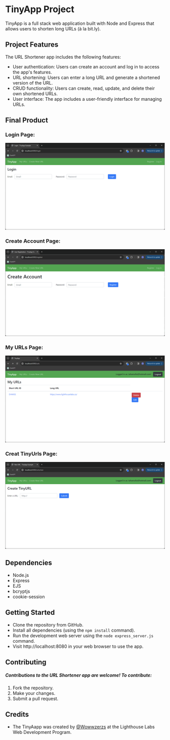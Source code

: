 # TinyApp Project

TinyApp is a full stack web application built with Node and Express that allows users to shorten long URLs (à la bit.ly).

## Project Features

The URL Shortener app includes the following features:

- User authentication: Users can create an account and log in to access the app's features.
- URL shortening: Users can enter a long URL and generate a shortened version of the URL.
- CRUD functionality: Users can create, read, update, and delete their own shortened URLs.
- User interface: The app includes a user-friendly interface for managing URLs.

## Final Product

### Login Page:
!["Login Page:"](https://github.com/Wowwzerzs/tinyapp/blob/master/docs/login-page.png?raw=true)

### Create Account Page:
!["Create Account Page:"](https://github.com/Wowwzerzs/tinyapp/blob/master/docs/create-account-page.png?raw=true)

### My URLs Page:
!["My URLs Page:"](https://github.com/Wowwzerzs/tinyapp/blob/master/docs/urls-page.png?raw=true)

### Creat TinyUrls Page:
!["Creat TinyUrls Page:"](https://github.com/Wowwzerzs/tinyapp/blob/master/docs/create-tinyurl-page.png?raw=true)

## Dependencies

- Node.js
- Express
- EJS
- bcryptjs
- cookie-session

## Getting Started

- Clone the repository from GitHub.
- Install all dependencies (using the `npm install` command).
- Run the development web server using the `node express_server.js` command.
- Visit http://localhost:8080 in your web browser to use the app.

## Contributing
##### Contributions to the URL Shortener app are welcome! To contribute:

1. Fork the repository.
2. Make your changes.
3. Submit a pull request.

## Credits

- The TinyAapp was created by [@Wowwzerzs](https://github.com/Wowwzerzs) at the Lighthouse Labs Web Development Program.